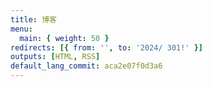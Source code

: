 ```yaml
---
title: 博客
menu:
  main: { weight: 50 }
redirects: [{ from: '', to: '2024/ 301!' }]
outputs: [HTML, RSS]
default_lang_commit: aca2e07f0d3a6
---
```

